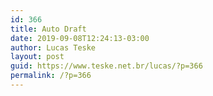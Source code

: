 ```yaml
---
id: 366
title: Auto Draft
date: 2019-09-08T12:24:13-03:00
author: Lucas Teske
layout: post
guid: https://www.teske.net.br/lucas/?p=366
permalink: /?p=366
---
```

